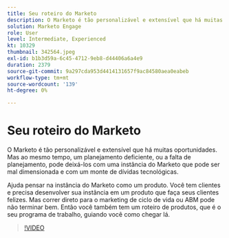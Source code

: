 ```yaml
---
title: Seu roteiro do Marketo
description: O Marketo é tão personalizável e extensível que há muitas oportunidades. Mas, ao mesmo tempo, um planejamento insatisfatório ou a falta de planejamento pode deixá-lo com ... (as descrições devem ter entre 60 e 160 caracteres)
solution: Marketo Engage
role: User
level: Intermediate, Experienced
kt: 10329
thumbnail: 342564.jpeg
exl-id: b1b3d59a-6c45-4712-9eb8-d44406a6a4e9
duration: 2379
source-git-commit: 9a297cda953d4414131657f9ac84580aea0eabeb
workflow-type: tm+mt
source-wordcount: '139'
ht-degree: 0%

---
```


# Seu roteiro do Marketo

O Marketo é tão personalizável e extensível que há muitas oportunidades. Mas ao mesmo tempo, um planejamento deficiente, ou a falta de planejamento, pode deixá-los com uma instância do Marketo que pode ser mal dimensionada e com um monte de dívidas tecnológicas.

Ajuda pensar na instância do Marketo como um produto. Você tem clientes e precisa desenvolver sua instância em um produto que faça seus clientes felizes. Mas correr direto para o marketing de ciclo de vida ou ABM pode não terminar bem. Então você também tem um roteiro de produtos, que é o seu programa de trabalho, guiando você como chegar lá.

>[!VIDEO](https://video.tv.adobe.com/v/342564/?quality=12&learn=on)
